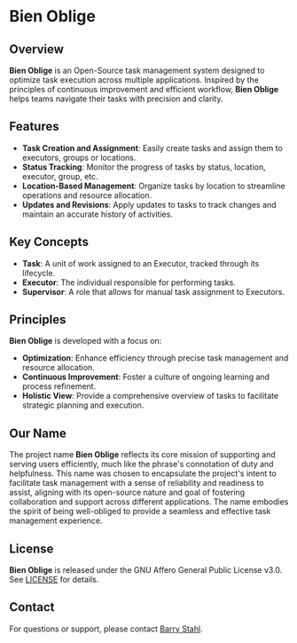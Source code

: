 # Bien Oblige

## Overview

**Bien Oblige** is an Open-Source task management system designed to optimize task execution across multiple applications. Inspired by the principles of continuous improvement and efficient workflow, **Bien Oblige** helps teams navigate their tasks with precision and clarity.

## Features

- **Task Creation and Assignment**: Easily create tasks and assign them to executors, groups or locations.
- **Status Tracking**: Monitor the progress of tasks by status, location, executor, group, etc.
- **Location-Based Management**: Organize tasks by location to streamline operations and resource allocation.
- **Updates and Revisions**: Apply updates to tasks to track changes and maintain an accurate history of activities.

## Key Concepts

- **Task**: A unit of work assigned to an Executor, tracked through its lifecycle.
- **Executor**: The individual responsible for performing tasks.
- **Supervisor**: A role that allows for manual task assignment to Executors.

## Principles

**Bien Oblige** is developed with a focus on:

- **Optimization**: Enhance efficiency through precise task management and resource allocation.
- **Continuous Improvement**: Foster a culture of ongoing learning and process refinement.
- **Holistic View**: Provide a comprehensive overview of tasks to facilitate strategic planning and execution.

## Our Name

The project name **Bien Oblige** reflects its core mission of supporting and serving users efficiently, much like the phrase's connotation of duty and helpfulness. This name was chosen to encapsulate the project's intent to facilitate task management with a sense of reliability and readiness to assist, aligning with its open-source nature and goal of fostering collaboration and support across different applications. The name embodies the spirit of being well-obliged to provide a seamless and effective task management experience.

## License

**Bien Oblige** is released under the GNU Affero General Public License v3.0. See [LICENSE](LICENSE.md) for details.

## Contact

For questions or support, please contact [Barry Stahl](https://fosstodon.org/@Bsstahl).
